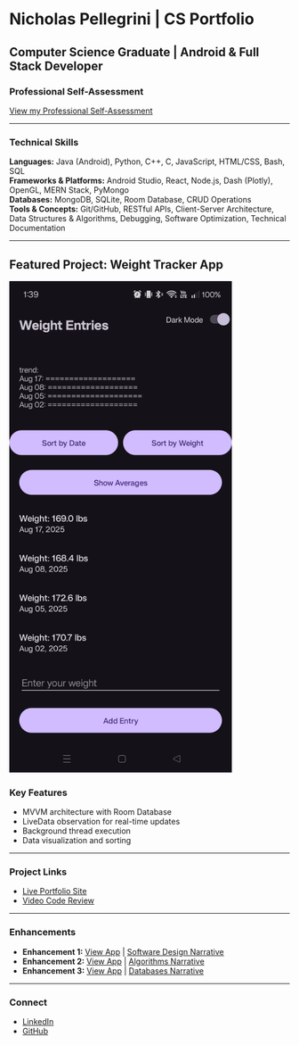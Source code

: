 # Nicholas Pellegrini | CS Portfolio

## Computer Science Graduate | Android & Full Stack Developer

### Professional Self-Assessment
[View my Professional Self-Assessment](https://s1lent-her0.github.io/professional-self-assessment.html)

---

### Technical Skills
**Languages:** Java (Android), Python, C++, C, JavaScript, HTML/CSS, Bash, SQL  
**Frameworks & Platforms:** Android Studio, React, Node.js, Dash (Plotly), OpenGL, MERN Stack, PyMongo  
**Databases:** MongoDB, SQLite, Room Database, CRUD Operations  
**Tools & Concepts:** Git/GitHub, RESTful APIs, Client-Server Architecture, Data Structures & Algorithms, Debugging, Software Optimization, Technical Documentation  

---

## Featured Project: Weight Tracker App
<img src="screenshots/main.jpg" alt="Main Screen" width="400">

### Key Features
- MVVM architecture with Room Database  
- LiveData observation for real-time updates  
- Background thread execution  
- Data visualization and sorting  

---

### Project Links
- [Live Portfolio Site](https://s1lent-her0.github.io/)  
- [Video Code Review](https://www.youtube.com/watch?v=Iqsa7Io-Vjs&t=208s)

---

### Enhancements
- **Enhancement 1:** [View App](https://s1lent-her0.github.io/) | [Software Design Narrative](https://s1lent-her0.github.io/enhancements/software-design-narrative.html)  
- **Enhancement 2:** [View App](https://s1lent-her0.github.io/) | [Algorithms Narrative](https://s1lent-her0.github.io/enhancements/algorithms-narrative.html)  
- **Enhancement 3:** [View App](https://s1lent-her0.github.io/) | [Databases Narrative](https://s1lent-her0.github.io/enhancements/databases-narrative.html)  

---

### Connect
- [LinkedIn](https://www.linkedin.com/in/nicholas-pellegrini-21226b258)  
- [GitHub](https://github.com/S1LENT-HER0)
